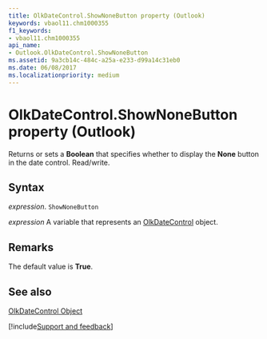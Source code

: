 ```yaml
---
title: OlkDateControl.ShowNoneButton property (Outlook)
keywords: vbaol11.chm1000355
f1_keywords:
- vbaol11.chm1000355
api_name:
- Outlook.OlkDateControl.ShowNoneButton
ms.assetid: 9a3cb14c-484c-a25a-e233-d99a14c31eb0
ms.date: 06/08/2017
ms.localizationpriority: medium
---
```



# OlkDateControl.ShowNoneButton property (Outlook)

Returns or sets a **Boolean** that specifies whether to display the **None** button in the date control. Read/write.


## Syntax

_expression_. `ShowNoneButton`

_expression_ A variable that represents an [OlkDateControl](Outlook.OlkDateControl.md) object.


## Remarks

The default value is **True**.


## See also


[OlkDateControl Object](Outlook.OlkDateControl.md)

[!include[Support and feedback](~/includes/feedback-boilerplate.md)]